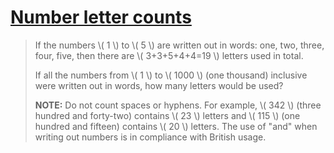 # [Number letter counts](https://projecteuler.net/problem=17)

> If the numbers \\( 1 \\) to \\( 5 \\) are written out in words: one, two, three, four, five, then there are \\( 3+3+5+4+4=19 \\) letters used in total.
> 
> If all the numbers from \\( 1 \\) to \\( 1000 \\) (one thousand) inclusive were written out in words, how many letters would be used?
> 
> 
> 
> **NOTE:** Do not count spaces or hyphens. For example, \\( 342 \\) (three hundred and forty-two) contains \\( 23 \\) letters and \\( 115 \\) (one hundred and fifteen) contains \\( 20 \\) letters. The use of "and" when writing out numbers is in compliance with British usage.
